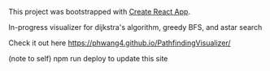 This project was bootstrapped with [Create React App](https://github.com/facebook/create-react-app).

In-progress visualizer for dijkstra's algorithm, greedy BFS, and astar search

Check it out here https://phwang4.github.io/PathfindingVisualizer/

(note to self) npm run deploy to update this site
